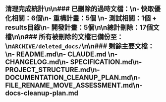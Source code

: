 ## 清理完成統計\n\n### 已刪除的過時文檔：\n- 快取優化相關：6個\n- 重構計畫：5個  \n- 測試相關：1個 + results目錄\n- 開發計畫：5個\n\n**總計刪除：17個文檔**\n\n### 所有被刪除的文檔已備份至：\n`ARCHIVE/deleted_docs/`\n\n### 剩餘主要文檔：\n- README.md\n- CLAUDE.md  \n- CHANGELOG.md\n- SPECIFICATION.md\n- PROJECT_STRUCTURE.md\n- DOCUMENTATION_CLEANUP_PLAN.md\n- FILE_RENAME_MOVE_ASSESSMENT.md\n- docs-cleanup-plan.md
